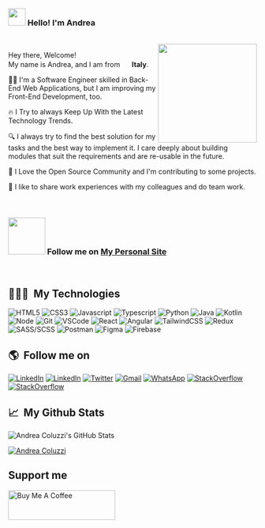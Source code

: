 ### <img src="https://cdn.jsdelivr.net/gh/coluzziandrea/general-assets@master/Readme/HandGreet.gif" width="35px" />&nbsp;<b>Hello! I'm Andrea</b>

<br />
<img align="right" src="https://cdn.jsdelivr.net/gh/coluzziandrea/general-assets@master/Readme/Avatar.png" width="200"/>
<p aligh="left">
  <p>Hey there, Welcome!</br>
 My name is Andrea, and I am from <img src="https://cdn.jsdelivr.net/gh/coluzziandrea/general-assets@master/Readme/icons8-italy-64.png" width="16px"/> <b>Italy</b>.</p>
  	
  👩‍💻 I'm a Software Engineer skilled in Back-End Web Applications, but I am improving my Front-End Development, too.

🔥 I Try to always Keep Up With the Latest Technology Trends.

🔍 I always try to find the best solution for my tasks and the best way to implement it.
I care deeply about building modules that suit the requirements and are re-usable in the future.

🌈 I Love the Open Source Community and I'm contributing to some projects.

🤝 I like to share work experiences with my colleagues and do team work.

</p>

<br>

### <img src="https://cdn.jsdelivr.net/gh/coluzziandrea/general-assets@master/Readme/spaceshuttle.gif" width="75" />&nbsp;Follow me on [My Personal Site](https://www.coluzziandrea.com/)

<br />

## 👨🏻‍💻 &nbsp;My Technologies

<p>
  <img alt="HTML5" src="https://img.shields.io/badge/-HTML5-E34F26?style=flat-square&logo=html5&logoColor=white" />
  <img alt="CSS3" src="https://img.shields.io/badge/-CSS3-1572B6?style=flat-square&logo=css3&logoColor=white" />
    <img alt="Javascript" src="https://img.shields.io/badge/-JavaScript-F7DF1E?style=flat-square&logo=javascript&logoColor=black" />
      <img alt="Typescript" src="https://img.shields.io/badge/TypeScript-007ACC?style=flat-square&logo=typescript&logoColor=white" />
    <img alt="Python" src="https://img.shields.io/badge/Python-3776AB?style=flat-square&logo=python&logoColor=white" />
    <img alt="Java" src="https://img.shields.io/badge/Java-ED8B00?style=flat-square&logo=java&logoColor=white" />    
     <img alt="Kotlin" src="https://img.shields.io/badge/Kotlin-0095D5?&style=flat-square&logo=kotlin&logoColor=white" />    
      <img alt="Node" src="https://img.shields.io/badge/Node.js-43853D?style=flat-square&logo=node.js&logoColor=white" />
    <img alt="Git" src="https://img.shields.io/badge/-Git-F05032?style=flat-square&logo=git&logoColor=white" />
  <img alt="VSCode" src="https://img.shields.io/badge/-Visual_Studio_Code-0078D4?style=flat-square&logo=visual%20studio%20code&logoColor=white" />
  <img alt="React" src="https://img.shields.io/badge/-React-45b8d8?style=flat-square&logo=react&logoColor=white" />
  <img alt="Angular" src="https://img.shields.io/badge/Angular-DD0031?style=flat-square&logo=angular&logoColor=white" />
  <img alt="TailwindCSS" src="https://img.shields.io/badge/-Tailwind%20CSS-0AB6D3?style=flat-square&logo=tailwind-css&logoColor=white" />
  <img alt="Redux" src="https://img.shields.io/badge/-Redux-764ABC?style=flat-square&logo=redux&logoColor=white" />
  <img alt="SASS/SCSS" src="https://img.shields.io/badge/-SASS/SCSS-CC6699?style=flat-square&logo=sass&logoColor=white" />
  <img alt="Postman" src="https://img.shields.io/badge/-Postman-FF6C37?style=flat-square&logo=postman&logoColor=white" />
  <img alt="Figma" src="https://img.shields.io/badge/-Figma-F24E1E?style=flat-square&logo=figma&logoColor=white" />
  <img alt="Firebase" src="https://img.shields.io/badge/-Firebase-ffca28?style=flat-square&logo=firebase&logoColor=white" />
 
</p>

## 🌎 &nbsp;Follow me on

<p>
  <a href="https://www.linkedin.com/in/andrea-coluzzi/" target="_blank"><img alt="LinkedIn" src="https://img.shields.io/badge/-Linkedin-%230077B5.svg?&style=for-the-badge&logo=linkedin&logoColor=white" /></a>
  <a href="https://hashnode.com/@coluzziandrea" target="_blank"><img alt="LinkedIn" src="https://img.shields.io/badge/Hashnode-2962FF?style=for-the-badge&logo=hashnode&logoColor=white" /></a>
 <a href="https://twitter.com/acidevil94" target="_blank"><img alt="Twitter" src="https://img.shields.io/badge/-Twitter-1DA1F2?style=for-the-badge&logo=Twitter&logoColor=white" /></a>
  <a href="mailto:coluzziandrea.dev@gmail.com" target="_blank"><img alt="Gmail" src="https://img.shields.io/badge/-Gmail-EA4335?style=for-the-badge&logo=gmail&logoColor=white" /></a>
     <a href="https://api.whatsapp.com/send/?phone=393402494287&text=Ciao%20Andrea%2C%0AVorrei%20parlarti%20di%20un%20progetto%20che%20avevo%20in%20mente%20di%20sviluppare.%20Penso%20che%20tu%20saresti%20la%20persona%20giusta.&app_absent=0"
        target="_blank" lang="it-IT"><img src="https://img.shields.io/badge/WhatsApp-25D366?style=for-the-badge&logo=whatsapp&logoColor=white" alt="WhatsApp" /></a>
     <a href="https://stackoverflow.com/users/4828356/andrea-coluzzi"
        target="_blank" lang="it-IT"><img src="https://img.shields.io/badge/Stack_Overflow-FE7A16?style=for-the-badge&logo=stack-overflow&logoColor=white" alt="StackOverflow" /></a>
 <a href="https://medium.com/@coluzziandrea"
        target="_blank" lang="it-IT"><img src="https://img.shields.io/badge/Medium-12100E?style=for-the-badge&logo=medium&logoColor=white" alt="StackOverflow" /></a>
</p>

## 📈 &nbsp;My Github Stats

<span align="left">

![Andrea Coluzzi's GitHub Stats](https://github-readme-stats.vercel.app/api?username=coluzziandrea&theme=dark)
</span>

[![Andrea Coluzzi](https://github-readme-stats.vercel.app/api/top-langs/?username=coluzziandrea&hide=html&layout=compact&theme=dark)](https://github.com/iuricode/)

## Support me

<a href="https://www.buymeacoffee.com/coluzziandrea" target="_blank"><img src="https://cdn.buymeacoffee.com/buttons/v2/default-yellow.png" alt="Buy Me A Coffee" style="height: 60px !important;width: 217px !important;" ></a>
